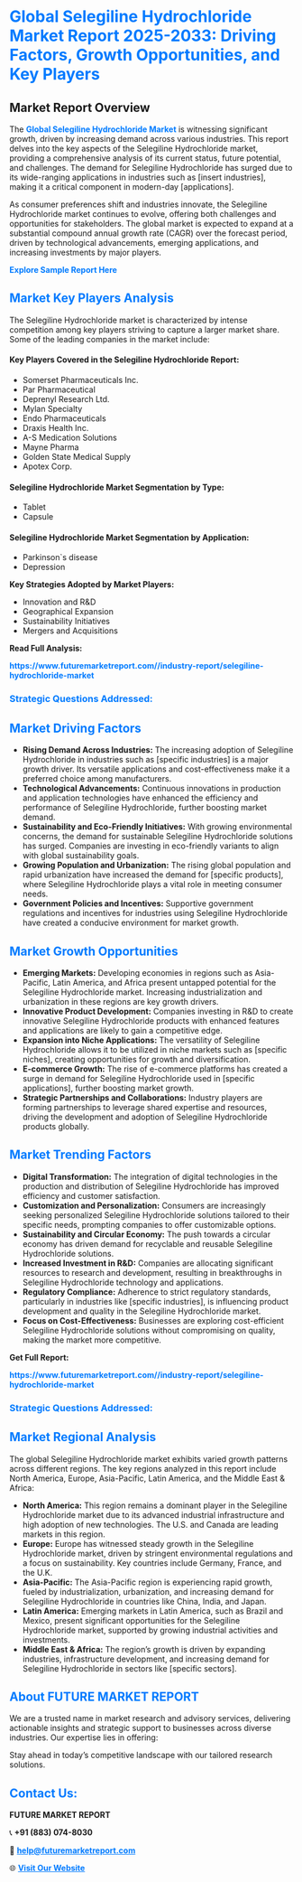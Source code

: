 <h1 style="color: #007BFF;">Global Selegiline Hydrochloride Market Report 2025-2033: Driving Factors, Growth Opportunities, and Key Players</h1>

<section id="overview">
<h2>Market Report Overview</h2>
<p>The <a href="https://www.futuremarketreport.com//industry-report/selegiline-hydrochloride-market" style="color: #007BFF; text-decoration: none;"><strong>Global Selegiline Hydrochloride Market</strong></a> is witnessing significant growth, driven by increasing demand across various industries. This report delves into the key aspects of the Selegiline Hydrochloride market, providing a comprehensive analysis of its current status, future potential, and challenges. The demand for Selegiline Hydrochloride has surged due to its wide-ranging applications in industries such as [insert industries], making it a critical component in modern-day [applications].</p>
<p>As consumer preferences shift and industries innovate, the Selegiline Hydrochloride market continues to evolve, offering both challenges and opportunities for stakeholders. The global market is expected to expand at a substantial compound annual growth rate (CAGR) over the forecast period, driven by technological advancements, emerging applications, and increasing investments by major players.</p>
</section>

<section id="overview">
<p><a href="https://www.futuremarketreport.com//request-sample/reportId=77424" style="color: #007BFF; text-decoration: none;"><strong>Explore Sample Report Here</strong></a></p>
</section>

<section id="key-players">
<h2 style="color: #007BFF;">Market Key Players Analysis</h2>
<p>The Selegiline Hydrochloride market is characterized by intense competition among key players striving to capture a larger market share. Some of the leading companies in the market include:</p>
<h4>Key Players Covered in the Selegiline Hydrochloride Report:</h4>
<ul><li>Somerset Pharmaceuticals Inc.</li><li>Par Pharmaceutical</li><li>Deprenyl Research Ltd.</li><li>Mylan Specialty</li><li>Endo Pharmaceuticals</li><li>Draxis Health Inc.</li><li>A-S Medication Solutions</li><li>Mayne Pharma</li><li>Golden State Medical Supply</li><li>Apotex Corp.</li></ul>
<h4>Selegiline Hydrochloride Market Segmentation by Type:</h4>
<ul><li>Tablet</li><li>Capsule</li></ul>

<h4>Selegiline Hydrochloride Market Segmentation by Application:</h4>
<ul><li>Parkinson`s disease</li><li>Depression</li></ul>
<p><strong>Key Strategies Adopted by Market Players:</strong></p>
<ul>
<li>Innovation and R&D</li>
<li>Geographical Expansion</li>
<li>Sustainability Initiatives</li>
<li>Mergers and Acquisitions</li>
</ul>
</section>

<section>
<p><strong>Read Full Analysis: </strong></p><a href="https://www.futuremarketreport.com//industry-report/selegiline-hydrochloride-market" style="color: #007BFF; text-decoration: none;"><strong>https://www.futuremarketreport.com//industry-report/selegiline-hydrochloride-market</strong></a>
<h3 style="color: #007BFF;">Strategic Questions Addressed:</h3>
</section>

<section id="driving-factors">
<h2 style="color: #007BFF;">Market Driving Factors</h2>
<ul>
<li><strong>Rising Demand Across Industries:</strong> The increasing adoption of Selegiline Hydrochloride in industries such as [specific industries] is a major growth driver. Its versatile applications and cost-effectiveness make it a preferred choice among manufacturers.</li>
<li><strong>Technological Advancements:</strong> Continuous innovations in production and application technologies have enhanced the efficiency and performance of Selegiline Hydrochloride, further boosting market demand.</li>
<li><strong>Sustainability and Eco-Friendly Initiatives:</strong> With growing environmental concerns, the demand for sustainable Selegiline Hydrochloride solutions has surged. Companies are investing in eco-friendly variants to align with global sustainability goals.</li>
<li><strong>Growing Population and Urbanization:</strong> The rising global population and rapid urbanization have increased the demand for [specific products], where Selegiline Hydrochloride plays a vital role in meeting consumer needs.</li>
<li><strong>Government Policies and Incentives:</strong> Supportive government regulations and incentives for industries using Selegiline Hydrochloride have created a conducive environment for market growth.</li>
</ul>
</section>

<section id="growth-opportunities">
<h2 style="color: #007BFF;">Market Growth Opportunities</h2>
<ul>
<li><strong>Emerging Markets:</strong> Developing economies in regions such as Asia-Pacific, Latin America, and Africa present untapped potential for the Selegiline Hydrochloride market. Increasing industrialization and urbanization in these regions are key growth drivers.</li>
<li><strong>Innovative Product Development:</strong> Companies investing in R&D to create innovative Selegiline Hydrochloride products with enhanced features and applications are likely to gain a competitive edge.</li>
<li><strong>Expansion into Niche Applications:</strong> The versatility of Selegiline Hydrochloride allows it to be utilized in niche markets such as [specific niches], creating opportunities for growth and diversification.</li>
<li><strong>E-commerce Growth:</strong> The rise of e-commerce platforms has created a surge in demand for Selegiline Hydrochloride used in [specific applications], further boosting market growth.</li>
<li><strong>Strategic Partnerships and Collaborations:</strong> Industry players are forming partnerships to leverage shared expertise and resources, driving the development and adoption of Selegiline Hydrochloride products globally.</li>
</ul>
</section>

<section id="trending-factors">
<h2 style="color: #007BFF;">Market Trending Factors</h2>
<ul>
<li><strong>Digital Transformation:</strong> The integration of digital technologies in the production and distribution of Selegiline Hydrochloride has improved efficiency and customer satisfaction.</li>
<li><strong>Customization and Personalization:</strong> Consumers are increasingly seeking personalized Selegiline Hydrochloride solutions tailored to their specific needs, prompting companies to offer customizable options.</li>
<li><strong>Sustainability and Circular Economy:</strong> The push towards a circular economy has driven demand for recyclable and reusable Selegiline Hydrochloride solutions.</li>
<li><strong>Increased Investment in R&D:</strong> Companies are allocating significant resources to research and development, resulting in breakthroughs in Selegiline Hydrochloride technology and applications.</li>
<li><strong>Regulatory Compliance:</strong> Adherence to strict regulatory standards, particularly in industries like [specific industries], is influencing product development and quality in the Selegiline Hydrochloride market.</li>
<li><strong>Focus on Cost-Effectiveness:</strong> Businesses are exploring cost-efficient Selegiline Hydrochloride solutions without compromising on quality, making the market more competitive.</li>
</ul>
</section>

<section>
<p><strong>Get Full Report: </strong></p><a href="https://www.futuremarketreport.com//industry-report/selegiline-hydrochloride-market" style="color: #007BFF; text-decoration: none;"><strong>https://www.futuremarketreport.com//industry-report/selegiline-hydrochloride-market</strong></a>
<h3 style="color: #007BFF;">Strategic Questions Addressed:</h3>
</section>


<section id="regional-analysis">
<h2 style="color: #007BFF;">Market Regional Analysis</h2>
<p>The global Selegiline Hydrochloride market exhibits varied growth patterns across different regions. The key regions analyzed in this report include North America, Europe, Asia-Pacific, Latin America, and the Middle East & Africa:</p>
<ul>
<li><strong>North America:</strong> This region remains a dominant player in the Selegiline Hydrochloride market due to its advanced industrial infrastructure and high adoption of new technologies. The U.S. and Canada are leading markets in this region.</li>
<li><strong>Europe:</strong> Europe has witnessed steady growth in the Selegiline Hydrochloride market, driven by stringent environmental regulations and a focus on sustainability. Key countries include Germany, France, and the U.K.</li>
<li><strong>Asia-Pacific:</strong> The Asia-Pacific region is experiencing rapid growth, fueled by industrialization, urbanization, and increasing demand for Selegiline Hydrochloride in countries like China, India, and Japan.</li>
<li><strong>Latin America:</strong> Emerging markets in Latin America, such as Brazil and Mexico, present significant opportunities for the Selegiline Hydrochloride market, supported by growing industrial activities and investments.</li>
<li><strong>Middle East & Africa:</strong> The region’s growth is driven by expanding industries, infrastructure development, and increasing demand for Selegiline Hydrochloride in sectors like [specific sectors].</li>
</ul>
</section>

<footer>
<h2 style="color: #007BFF;">About FUTURE MARKET REPORT</h2>
<p>We are a trusted name in market research and advisory services, delivering actionable insights and strategic support to businesses across diverse industries. Our expertise lies in offering:</p>

<p>Stay ahead in today’s competitive landscape with our tailored research solutions.</p>

<h2 style="color: #007BFF;">Contact Us:</h2>
<p><strong>FUTURE MARKET REPORT</strong></p>
<p>📞 <strong>+91 (883) 074-8030</strong></p>
<p>📧 <strong><a href="mailto:help@futuremarketreport.com" style="color: #007BFF;">help@futuremarketreport.com</a></strong></p>
<p>🌐 <strong><a href="https://www.futuremarketreport.com/" style="color: #007BFF;">Visit Our Website</a></strong></p>
</footer>